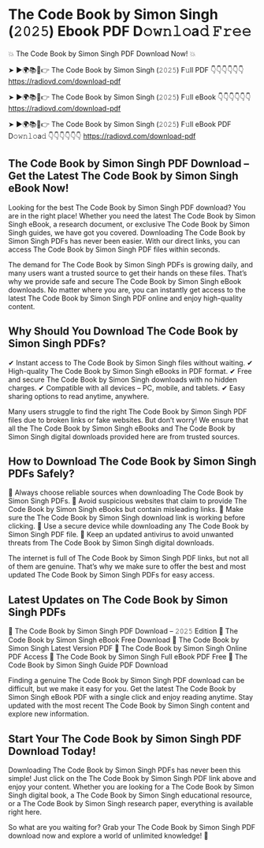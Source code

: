 # The Code Book by Simon Singh (𝟸𝟶𝟸𝟻) Ebook PDF D𝚘𝚠𝚗𝚕𝚘a𝚍 𝙵𝚛𝚎𝚎

💥 The Code Book by Simon Singh PDF Download Now! 💥

➤ ►🌍📚📱👉 The Code Book by Simon Singh (𝟸𝟶𝟸𝟻) F𝚞ll PDF 👇👇👇👇👇👇
https://radiovd.com/download-pdf

➤ ►🌍📚📱👉 The Code Book by Simon Singh (𝟸𝟶𝟸𝟻) F𝚞ll eBook 👇👇👇👇👇👇
https://radiovd.com/download-pdf

➤ ►🌍📚📱👉 The Code Book by Simon Singh (𝟸𝟶𝟸𝟻) F𝚞ll eBook PDF D𝚘𝚠𝚗𝚕𝚘a𝚍 👇👇👇👇👇👇
https://radiovd.com/download-pdf

## The Code Book by Simon Singh PDF Download – Get the Latest The Code Book by Simon Singh eBook Now!

Looking for the best The Code Book by Simon Singh PDF download? You are in the right place! Whether you need the latest The Code Book by Simon Singh eBook, a research document, or exclusive The Code Book by Simon Singh guides, we have got you covered. Downloading The Code Book by Simon Singh PDFs has never been easier. With our direct links, you can access The Code Book by Simon Singh PDF files within seconds.

The demand for The Code Book by Simon Singh PDFs is growing daily, and many users want a trusted source to get their hands on these files. That’s why we provide safe and secure The Code Book by Simon Singh eBook downloads. No matter where you are, you can instantly get access to the latest The Code Book by Simon Singh PDF online and enjoy high-quality content.

## Why Should You Download The Code Book by Simon Singh PDFs?

✔ Instant access to The Code Book by Simon Singh files without waiting.
✔ High-quality The Code Book by Simon Singh eBooks in PDF format.
✔ Free and secure The Code Book by Simon Singh downloads with no hidden charges.
✔ Compatible with all devices – PC, mobile, and tablets.
✔ Easy sharing options to read anytime, anywhere.

Many users struggle to find the right The Code Book by Simon Singh PDF files due to broken links or fake websites. But don’t worry! We ensure that all the The Code Book by Simon Singh eBooks and The Code Book by Simon Singh digital downloads provided here are from trusted sources.

## How to Download The Code Book by Simon Singh PDFs Safely?

📌 Always choose reliable sources when downloading The Code Book by Simon Singh PDFs.
📌 Avoid suspicious websites that claim to provide The Code Book by Simon Singh eBooks but contain misleading links.
📌 Make sure the The Code Book by Simon Singh download link is working before clicking.
📌 Use a secure device while downloading any The Code Book by Simon Singh PDF file.
📌 Keep an updated antivirus to avoid unwanted threats from The Code Book by Simon Singh digital downloads.

The internet is full of The Code Book by Simon Singh PDF links, but not all of them are genuine. That’s why we make sure to offer the best and most updated The Code Book by Simon Singh PDFs for easy access.

## Latest Updates on The Code Book by Simon Singh PDFs

🔹 The Code Book by Simon Singh PDF Download – 𝟸𝟶𝟸𝟻 Edition
🔹 The Code Book by Simon Singh eBook Free Download
🔹 The Code Book by Simon Singh Latest Version PDF
🔹 The Code Book by Simon Singh Online PDF Access
🔹 The Code Book by Simon Singh Full eBook PDF Free
🔹 The Code Book by Simon Singh Guide PDF Download

Finding a genuine The Code Book by Simon Singh PDF download can be difficult, but we make it easy for you. Get the latest The Code Book by Simon Singh eBook PDF with a single click and enjoy reading anytime. Stay updated with the most recent The Code Book by Simon Singh content and explore new information.

## Start Your The Code Book by Simon Singh PDF Download Today!

Downloading The Code Book by Simon Singh PDFs has never been this simple! Just click on the The Code Book by Simon Singh PDF link above and enjoy your content. Whether you are looking for a The Code Book by Simon Singh digital book, a The Code Book by Simon Singh educational resource, or a The Code Book by Simon Singh research paper, everything is available right here.

So what are you waiting for? Grab your The Code Book by Simon Singh PDF download now and explore a world of unlimited knowledge! 🚀